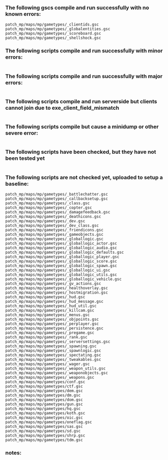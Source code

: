 ### The following gscs compile and run successfully with no known errors:
```
patch_mp/maps/mp/gametypes/_clientids.gsc
patch_mp/maps/mp/gametypes/_globalentities.gsc
patch_mp/maps/mp/gametypes/_scoreboard.gsc
patch_mp/maps/mp/gametypes/_shellshock.gsc
```
### The following scripts compile and run successfully with minor errors:
```
```
### The following scripts compile and run successfully with major errors:
```
```
### The following scripts compile and run serverside but clients cannot join due to exe_client_field_mismatch
```
```
### The following scripts compile but cause a minidump or other severe error:
```
```
### The following scripts have been checked, but they have not been tested yet
```
```
### The following scripts are not checked yet, uploaded to setup a baseline:
```
patch_mp/maps/mp/gametypes/_battlechatter.gsc
patch_mp/maps/mp/gametypes/_callbacksetup.gsc
patch_mp/maps/mp/gametypes/_class.gsc
patch_mp/maps/mp/gametypes/_copter.gsc
patch_mp/maps/mp/gametypes/_damagefeedback.gsc
patch_mp/maps/mp/gametypes/_deathicons.gsc
patch_mp/maps/mp/gametypes/_dev.gsc
patch_mp/maps/mp/gametypes/_dev_class.gsc
patch_mp/maps/mp/gametypes/_friendicons.gsc
patch_mp/maps/mp/gametypes/_gameobjects.gsc
patch_mp/maps/mp/gametypes/_globallogic.gsc
patch_mp/maps/mp/gametypes/_globallogic_actor.gsc
patch_mp/maps/mp/gametypes/_globallogic_audio.gsc
patch_mp/maps/mp/gametypes/_globallogic_defaults.gsc
patch_mp/maps/mp/gametypes/_globallogic_player.gsc
patch_mp/maps/mp/gametypes/_globallogic_score.gsc
patch_mp/maps/mp/gametypes/_globallogic_spawn.gsc
patch_mp/maps/mp/gametypes/_globallogic_ui.gsc
patch_mp/maps/mp/gametypes/_globallogic_utils.gsc
patch_mp/maps/mp/gametypes/_globallogic_vehicle.gsc
patch_mp/maps/mp/gametypes/_gv_actions.gsc
patch_mp/maps/mp/gametypes/_healthoverlay.gsc
patch_mp/maps/mp/gametypes/_hostmigration.gsc
patch_mp/maps/mp/gametypes/_hud.gsc
patch_mp/maps/mp/gametypes/_hud_message.gsc
patch_mp/maps/mp/gametypes/_hud_util.gsc
patch_mp/maps/mp/gametypes/_killcam.gsc
patch_mp/maps/mp/gametypes/_menus.gsc
patch_mp/maps/mp/gametypes/_objpoints.gsc
patch_mp/maps/mp/gametypes/_perplayer.gsc
patch_mp/maps/mp/gametypes/_persistence.gsc
patch_mp/maps/mp/gametypes/_pregame.gsc
patch_mp/maps/mp/gametypes/_rank.gsc
patch_mp/maps/mp/gametypes/_serversettings.gsc
patch_mp/maps/mp/gametypes/_spawning.gsc
patch_mp/maps/mp/gametypes/_spawnlogic.gsc
patch_mp/maps/mp/gametypes/_spectating.gsc
patch_mp/maps/mp/gametypes/_tweakables.gsc
patch_mp/maps/mp/gametypes/_wager.gsc
patch_mp/maps/mp/gametypes/_weapon_utils.gsc
patch_mp/maps/mp/gametypes/_weaponobjects.gsc
patch_mp/maps/mp/gametypes/_weapons.gsc
patch_mp/maps/mp/gametypes/conf.gsc
patch_mp/maps/mp/gametypes/ctf.gsc
patch_mp/maps/mp/gametypes/dem.gsc
patch_mp/maps/mp/gametypes/dm.gsc
patch_mp/maps/mp/gametypes/dom.gsc
patch_mp/maps/mp/gametypes/gun.gsc
patch_mp/maps/mp/gametypes/hq.gsc
patch_mp/maps/mp/gametypes/koth.gsc
patch_mp/maps/mp/gametypes/oic.gsc
patch_mp/maps/mp/gametypes/oneflag.gsc
patch_mp/maps/mp/gametypes/sas.gsc
patch_mp/maps/mp/gametypes/sd.gsc
patch_mp/maps/mp/gametypes/shrp.gsc
patch_mp/maps/mp/gametypes/tdm.gsc
```
### notes:
```
```


